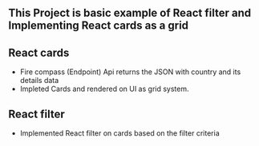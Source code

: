## This Project is basic example of React filter and Implementing React cards as a grid

## React cards 
* Fire compass (Endpoint) Api returns the JSON with country and its details data
* Impleted Cards and rendered on UI as grid system.

## React filter 
* Implemented React filter on cards based on the filter criteria


<!-- Updating Readme.md -->
